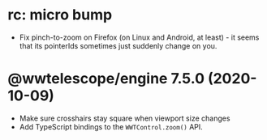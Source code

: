 # rc: micro bump

- Fix pinch-to-zoom on Firefox (on Linux and Android, at least) - it seems that
  its pointerIds sometimes just suddenly change on you.

# @wwtelescope/engine 7.5.0 (2020-10-09)

- Make sure crosshairs stay square when viewport size changes
- Add TypeScript bindings to the `WWTControl.zoom()` API.
